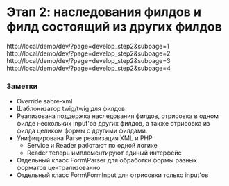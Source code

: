# Этап 2: наследования филдов и филд состоящий из других филдов

http://local/demo/dev/?page=develop_step2&subpage=1
http://local/demo/dev/?page=develop_step2&subpage=2
http://local/demo/dev/?page=develop_step2&subpage=3
http://local/demo/dev/?page=develop_step2&subpage=4

### Заметки
- Override sabre-xml
- Шаблонизатор twig/twig для филдов
- Реализована поддержка наследования филдов, отрисовка в одном филде нескольких input'ов других филдов, а также отрисовка из филда целиком формы с другими филдами.
- Унифицирована Parse реализация XML и PHP
  - Service и Reader работают по одной логике
  - Reader теперь имплементируют единый интерфейс
- Отдельный класс Form\Parser для обработки формы разных форматов централизованно
- Отдельный класс Form\FormInput для отрисовки только input'ов
